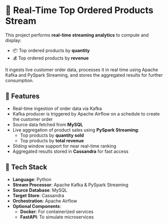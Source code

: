 # 🛒 Real-Time Top Ordered Products Stream

This project performs **real-time streaming analytics** to compute and display:

- 📦 Top ordered products by **quantity**
- 💰 Top ordered products by **revenue**

It ingests live customer order data, processes it in real time using Apache Kafka and PySpark Streaming, and stores the aggregated results for further consumption.

## 🚀 Features

- Real-time ingestion of order data via Kafka
- Kafka producer is triggered by Apache Airflow on a schedule to create the customer order
- Source data fetched from **MySQL**
- Live aggregation of product sales using **PySpark Streaming**:
  - Top products by **quantity sold**
  - Top products by **total revenue**
- Sliding window support for near real-time ranking
- Aggregated results stored in **Cassandra** for fast access

## 🧱 Tech Stack

- **Language**: Python
- **Stream Processor**: Apache Kafka & PySpark Streaming
- **Source Database**: MySQL
- **Target Store**: Cassandra
- **Orchestration**: Apache Airflow
- **Optional Components**:
  - **Docker**: For containerized services
  - **FastAPI**: To simulate microservices
